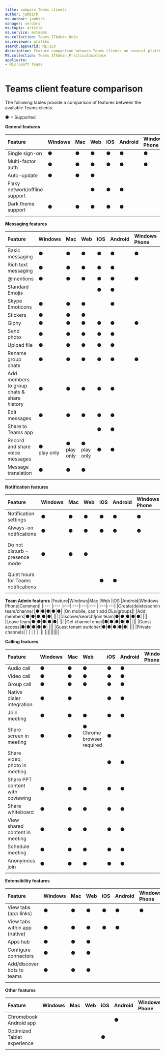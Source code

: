 ```yaml
---
title: compare Teams clients
author: jambirk
ms.author: jambirk
manager: serdars
ms.topic: article
ms.service: msteams
ms.collection: Teams_ITAdmin_Help
ms.reviewer: pratiks
search.appverid: MET150
description: Feature comparison between Teams clients on several platforms.
MS.collection: Teams_ITAdmin_PracticalGuidance
appliesto:
- Microsoft Teams
---  
```


# Teams client feature comparison

The following tables provide a comparison of features between the available Teams clients. 

● = Supported

**General features**

|Feature|Windows|Mac |Web |iOS |Android|Windows Phone|Comment|
|:--- |:--- |:---|:---|:---|:--- |:---|:---|
|Single sign-on|●|●|●|●|●|●|||
|Multi-factor auth|●|●|●|●|●|●|||
|Auto-update|●|●|●| | | |||
|Flaky network/offline support|| |●|●|●|||
|Dark theme support|●|●|●|●|●| |||
||||||||||

**Messaging features**

|Feature|Windows|Mac |Web |iOS |Android|Windows Phone|Comment|
|:--- |:--- |:---|:---|:---|:--- |:---|:---|
|Basic messaging|●|●|●|●|●|●|||
|Rich text messaging|●|●|●|●|●| |||
|@mentions|●|●|●|●|●|●|||
|Standard Emojis| | | |●|●| | ||
|Skype Emoticons|●|●|●| |●| |||
|Stickers|●|●|●| | | |||
|Giphy|●|●|●|●|●|●|||
|Send photo|●|●|●|●|●| |||
|Upload file|●|●|●|●|●|   |||
|Rename group chats|●|●|●|●|●|●|||
|Add members to group chats & share history|●|●|●|●|●| |||
|Edit messages|●|●|●|●|●| |||
|Share to Teams app| | | |●|●| |||
|Record and share voice messages|● <br>play only|● <br>play only| ● <br>play only|●|●|   |||
|Message translation|●|●|●|   |   | |||
||||||||||

**Notification features** 

|Feature|Windows|Mac |Web |iOS |Android|Windows Phone|Comment|
|:--- |:--- |:---|:---|:---|:--- |:---|:---|
|Notification settings|●|●|●|●|●|●|||
|Always-on notifications|●|●|●|●|●|●|||
|Do not disturb - presence mode|●|●|●| | | |On mobile, OS has a DND mode|
|Quiet hours for Teams notifications| | | |●|●| |||
||||||||||

**Team Admin features**
|Feature|Windows|Mac |Web |iOS |Android|Windows Phone|Comment|
|:--- |:--- |:---|:---|:---|:--- |:---|:---|
|Create/delete/admin team/channel |●|●|●|●|●| |On mobile, can't add DLs/groups||
|Add members|●|●|●|●|●|   |||
|Discover/search/join team|●|●|●|●|●|   |||
|Leave team|●|●|●|●|●| |||
|Get channel email|●|●|●|●|●|   |||
|Guest access|●|●|●|●|●|   |||
|Guest tenant switcher|●|●|●|●|●|   |||
|Private channels|   |   |   |   |   | |||
||||||||||

**Calling features**

|Feature|Windows|Mac |Web |iOS |Android|Windows Phone|Comment|
|:--- |:--- |:---|:---|:---|:--- |:---|:---|
|Audio call|●|●|●|●|●|   |||
|Video call|●|●|●|●|●|   |||
|Group call|●|●|●|●|●|   |||
|Native dialer integration|●|●| |●|●|   |||
|Join meeting|●|●|●|●|●|   |||
|Share screen in meeting|●|●| ● <br>Chrome browser required|●|   | |||
|Share video, photo in meeting| | | |●|●| |||
|Share PPT content with coviewing|●|●|●|●|●|   |||
|Share whiteboard|●|●|●|●|●| |||
|View shared content in meeting|●|●|●|●|●| |||
|Schedule meeting|●|●|●|●|●| |||
|Anonymous join|●|●|●|●|●| |||
||||||||||

**Extensibility features**

|Feature|Windows|Mac |Web |iOS |Android|Windows Phone|Comment|
|:--- |:--- |:---|:---|:---|:--- |:---|:---|
|View tabs (app links)|●|●|●|●|●|●|||
|View tabs within app (native)|●|●|●|●|●| |||
|Apps hub|●|●|●|   |   | |||
|Configure connectors|●|●|●|   |   | |||
|Add/discover bots to teams|●|●|●|   |   |   |||
||||||||||

**Other features**

|Feature|Windows|Mac |Web |iOS |Android|Windows Phone|Comment|
|:--- |:--- |:---|:---|:---|:--- |:---|:---|
|Chromebook Android app| | | | |●| |||
|Optimized Tablet experience| | | |●|   | |||
||||||||||
